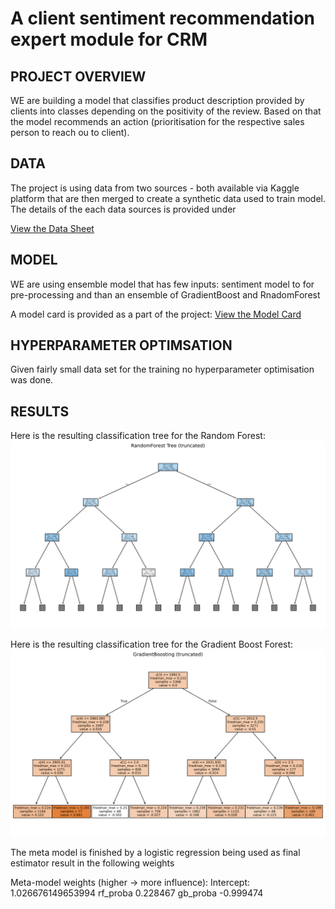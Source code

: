# A client sentiment recommendation expert module for CRM

## PROJECT OVERVIEW

WE are building a model that classifies product description provided by clients into classes depending on the positivity of the review. Based on that the model recommends an action (prioritisation for the respective sales person to reach ou to client).

## DATA
The project is using data from two sources - both available via Kaggle platform that are then merged to create a synthetic data used to train model. The details of the each data sources is provided under 

[View the Data Sheet](./data_sheet.md)

## MODEL 

WE are using ensemble model that has few inputs: sentiment model to for pre-processing and than an ensemble of GradientBoost and RnadomForest 

A model card is provided as a part of the project: [View the Model Card](./model_card.md)

## HYPERPARAMETER OPTIMSATION

Given fairly small data set for the training no hyperparameter optimisation was done.

## RESULTS
Here is the resulting classification tree for the Random Forest:
![RF Treet](rf_tree.svg)

Here is the resulting classification tree for the Gradient Boost Forest:
![GB Tree](gb_tree.svg)

The meta model is finished by a logistic regression being used as final estimator result in the following weights

Meta-model weights (higher -> more influence):
Intercept: 1.026676149653994
rf_proba    0.228467
gb_proba   -0.999474


